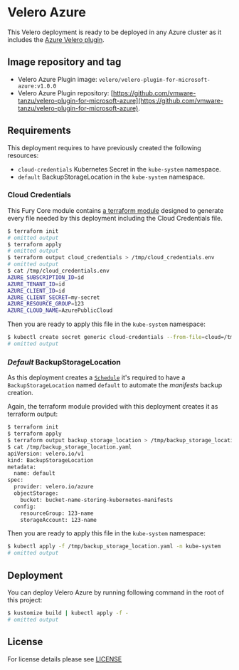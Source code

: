 # Velero Azure

This Velero deployment is ready to be deployed in any Azure cluster as it includes the
[Azure Velero plugin](https://github.com/vmware-tanzu/velero-plugin-for-microsoft-azure/tree/v1.0.0).

## Image repository and tag

- Velero Azure Plugin image: `velero/velero-plugin-for-microsoft-azure:v1.0.0`
- Velero Azure Plugin repository:
[https://github.com/vmware-tanzu/velero-plugin-for-microsoft-azure](https://github.com/vmware-tanzu/velero-plugin-for-microsoft-azure).


## Requirements

This deployment requires to have previously created the following resources:

- `cloud-credentials` Kubernetes Secret in the `kube-system` namespace.
- `default` BackupStorageLocation in the `kube-system` namespace.


### Cloud Credentials

This Fury Core module contains [a terraform module](../../../modules/azure-velero) designed to generate every file needed
by this deployment including the Cloud Credentials file.

```bash
$ terraform init
# omitted output
$ terraform apply
# omitted output
$ terraform output cloud_credentials > /tmp/cloud_credentials.env
# omitted output
$ cat /tmp/cloud_credentials.env
AZURE_SUBSCRIPTION_ID=id
AZURE_TENANT_ID=id
AZURE_CLIENT_ID=id
AZURE_CLIENT_SECRET=my-secret
AZURE_RESOURCE_GROUP=123
AZURE_CLOUD_NAME=AzurePublicCloud
```

Then you are ready to apply this file in the `kube-system` namespace:

```bash
$ kubectl create secret generic cloud-credentials --from-file=cloud=/tmp/cloud_credentials.env --dry-run -o yaml | kubectl apply -f - -n kube-system
# omitted output
```


### *Default* BackupStorageLocation

As this deployment creates a [`Schedule`](../velero-base/schedule.yaml) it's required to have a `BackupStorageLocation`
named `default` to automate the *manifests* backup creation.

Again, the terraform module provided with this deployment creates it as terraform output:

```bash
$ terraform init
$ terraform apply
$ terraform output backup_storage_location > /tmp/backup_storage_location.yaml
$ cat /tmp/backup_storage_location.yaml
apiVersion: velero.io/v1
kind: BackupStorageLocation
metadata:
  name: default
spec:
  provider: velero.io/azure
  objectStorage:
    bucket: bucket-name-storing-kubernetes-manifests
  config:
    resourceGroup: 123-name
    storageAccount: 123-name
```

Then you are ready to apply this file in the `kube-system` namespace:

```bash
$ kubectl apply -f /tmp/backup_storage_location.yaml -n kube-system
# omitted output
```

## Deployment

You can deploy Velero Azure by running following command in the root of this project:

```bash
$ kustomize build | kubectl apply -f -
# omitted output
```

## License

For license details please see [LICENSE](../../../LICENSE)

